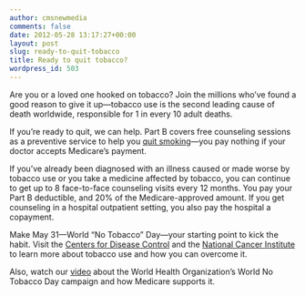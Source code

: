 ```yaml
---
author: cmsnewmedia
comments: false
date: 2012-05-28 13:17:27+00:00
layout: post
slug: ready-to-quit-tobacco
title: Ready to quit tobacco?
wordpress_id: 503
---
```


Are you or a loved one hooked on tobacco? Join the millions who’ve found a good reason to give it up—tobacco use is the second leading cause of death worldwide, responsible for 1 in every 10 adult deaths.

If you’re ready to quit, we can help. Part B covers free counseling sessions as a preventive service to help you [quit smoking](http://www.medicare.gov/navigation/manage-your-health/preventive-services/smoking-cessation.aspx)—you pay nothing if your doctor accepts Medicare’s payment.

If you’ve already been diagnosed with an illness caused or made worse by tobacco use or you take a medicine affected by tobacco, you can continue to get up to 8 face-to-face counseling visits every 12 months. You pay your Part B deductible, and 20% of the Medicare-approved amount. If you get counseling in a hospital outpatient setting, you also pay the hospital a copayment.

Make May 31—World “No Tobacco” Day—your starting point to kick the habit. Visit the [Centers for Disease Control](http://www.cdc.gov/tobacco/) and the [National Cancer Institute](http://www.cancer.gov/cancertopics/tobacco/smoking) to learn more about tobacco use and how you can overcome it.

Also, watch our [video](http://www.youtube.com/watch?v=r52w97yTsuE&list=UUhHTRPxz8awulGaTMh3SAkA&index=6&feature=plcp) about the World Health Organization’s World No Tobacco Day campaign and how Medicare supports it.
